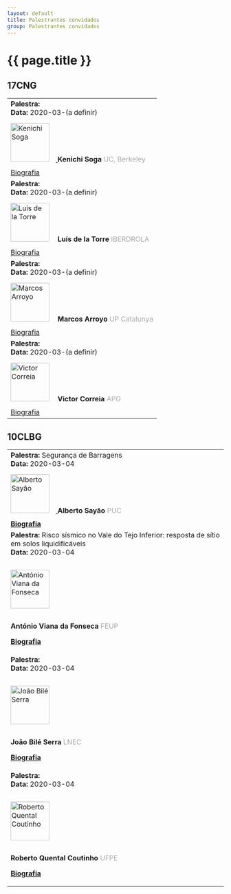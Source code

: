 ```yaml
---
layout: default
title: Palestrantes convidados
group: Palestrantes convidados
---
```


# {{ page.title }}

## 17CNG


<table class="table table-hover">
  <tbody>
  <tr> 
    <td> 
        <strong> Palestra: </strong> <br> 
        <strong> Data: </strong> 2020-03-(a definir) <br> 
        <a href="https://ce.berkeley.edu/people/faculty/soga"><img src="{{site.baseurl}}/images/speakers/Kenichi.jpg" style="width:90px;margin:15px 15px 15px 0px" title="Kenichi Soga " alt="Kenichi Soga"> </a> <strong>Kenichi Soga </strong>  <font color="#a9a9a9"> UC, Berkeley </font><br> 
        <font color="#a9a9a9"> <a href="https://drive.google.com/open?id=17E5X7P_LzwwvHk2XWMrx4c5rMhaS4wp8">Biografia</a></font>   
    </td>
  </tr>
 
  <tr> 
    <td> 
      <strong> Palestra: </strong> <br> 
      <strong> Data: </strong> 2020-03-(a definir) <br>  
      <img src="{{site.baseurl}}/images/speakers/Keynote-speaker-icon.png" style="width:90px;margin:15px 15px 15px 0px" title="Luís de la Torre " alt="Luís de la Torre"> <strong> Luís de la Torre  </strong>  <font color="#a9a9a9"> IBERDROLA </font><br>
      <font color="#a9a9a9"> <a href="    ">Biografia</a></font>   
    </td>
  </tr>
 
  <tr> 
  <td> 
      <strong> Palestra: </strong> <br> 
      <strong> Data: </strong> 2020-03-(a definir) <br>  
      <img src="{{site.baseurl}}/images/speakers/Marcos_Arroyo.jpg" style="width:90px;margin:15px 15px 15px 0px" title="Marcos Arroyo " alt="Marcos Arroyo"> <strong> Marcos Arroyo  </strong>  <font color="#a9a9a9"> UP Catalunya </font><br>
      <font color="#a9a9a9"> <a href="https://drive.google.com/file/d/1MMt5d0vYDuVGDL0NV7MOQa_sIbHLXkRv/view?usp=sharing">Biografia</a> </font> <br>   
    </td>
  </tr>

  <tr> 
    <td> 
      <strong> Palestra: </strong> <br> 
      <strong> Data: </strong> 2020-03-(a definir) <br>  
      <img src="{{site.baseurl}}/images/speakers/Keynote-speaker-icon.png" style="width:90px;margin:15px 15px 15px 0px" title="Victor Correia " alt="Victor Correia"> <strong> Victor Correia  </strong>  <font color="#a9a9a9"> APG </font><br>
      <font color="#a9a9a9"> <a href="">Biografia</a> </font> <br>   
    </td>  
    </tr>
  
  
  </tbody>
</table>

## 10CLBG

<table class="table table-hover">
  <tbody>
  
  <tr> 
    <td> 
     <strong> Palestra: </strong> Segurança de Barragens <br>
     <strong> Data: </strong> 2020-03-04 <br> 
     <a href="https://anebrasil.org.br/membros/alberto-de-sampaio-ferraz-jardim-sayao/"> <img src="{{site.baseurl}}/images/speakers/sayao.jpg" style="width:90px;margin:15px 15px 15px 0px" title="Alberto Sayão " alt="Alberto Sayão"> </a>
     <strong>Alberto Sayão</strong>  
     <font color="#a9a9a9"> PUC <br>  <strong><a href="https://drive.google.com/open?id=1oaUzyAXoqYP9BH5NkatXpqAjySjcqIvJ">Biografia</a></strong></font> 
    </td>
  </tr>
  
  <tr> 
  <td> 
  <strong> Palestra: </strong> Risco sísmico no Vale do Tejo Inferior: resposta de sítio em solos liquidificáveis<br> 
  <strong> Data: </strong> 2020-03-04 <br> 

  <a href="https://www.cienciavitae.pt/7818-C055-1DEC"><img src="{{site.baseurl}}/images/speakers/viana_fonseca.jpg" style="width:90px;margin:15px 15px 15px 0px" title="António Viana da Fonseca " alt="António Viana da Fonseca"> </a> 
  
  <strong>António Viana da Fonseca  </strong>  <font color="#a9a9a9"> FEUP <br> 

  <strong><a href="https://drive.google.com/open?id=1oQh4CPa-d-OEWZDeat6MgXEMA5U382b1">Biografia</a></strong></font> 
  <br> 
  
  </td>
  </tr>
 
  <tr> 
  <td> 
    <strong> Palestra: </strong> <br> 
  <strong> Data: </strong> 2020-03-04 <br> 

  
  <a href="http://www.lnec.pt/geotecnia/pt/equipa/joao-bile-serra/"><img src="{{site.baseurl}}/images/speakers/biles.jpg" style="width:90px;margin:15px 15px 15px 0px" title="João Bilé Serra " alt="João Bilé Serra"> </a>
  
  <strong>João Bilé Serra  </strong>  <font color="#a9a9a9"> LNEC <br>
  
  <strong><a href="https://drive.google.com/open?id=1mck5CcxnCL5p9Jzu0-FgGvKRjNh53wiX">Biografia</a></strong></font> 
  
  </td>
  </tr>

  <tr> 
  <td> 
    <strong> Palestra: </strong> <br> 
  <strong> Data: </strong> 2020-03-04 <br> 

  
  <a href="https://www.escavador.com/sobre/7750903/roberto-quental-coutinho"><img src="{{site.baseurl}}/images/speakers/quental_coutinho.png" style="width:90px;margin:15px 15px 15px 0px" title="Roberto Quental Coutinho " alt="Roberto Quental Coutinho"> </a>
  
  <strong>Roberto Quental Coutinho  </strong>  <font color="#a9a9a9"> UFPE <br>
  
  <strong><a href="https://drive.google.com/open?id=17Eo3fNOK0hcG3JW9FIQUDErtLEcjLZFA">Biografia</a></strong></font> 
  
  </td>
  </tr>
  
  
  </tbody>
</table>